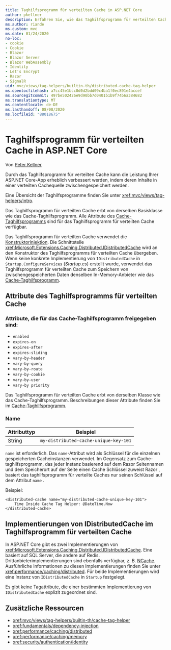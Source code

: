 ```yaml
---
title: Taghilfsprogramm für verteilten Cache in ASP.NET Core
author: pkellner
description: Erfahren Sie, wie das Taghilfsprogramm für verteilten Cache verwendet wird.
ms.author: riande
ms.custom: mvc
ms.date: 01/24/2020
no-loc:
- cookie
- Cookie
- Blazor
- Blazor Server
- Blazor WebAssembly
- Identity
- Let's Encrypt
- Razor
- SignalR
uid: mvc/views/tag-helpers/builtin-th/distributed-cache-tag-helper
ms.openlocfilehash: a7cc45e1bcc0d0d2bdd09c4ba1f0ec891e4accef
ms.sourcegitcommit: 497be502426e9d90bb7d0401b1b9f74b6a384682
ms.translationtype: MT
ms.contentlocale: de-DE
ms.lasthandoff: 08/08/2020
ms.locfileid: "88018675"
---
```

# <a name="distributed-cache-tag-helper-in-aspnet-core"></a>Taghilfsprogramm für verteilten Cache in ASP.NET Core

Von [Peter Kellner](https://peterkellner.net)

Durch das Taghilfsprogramm für verteilten Cache kann die Leistung Ihrer ASP.NET Core-App erheblich verbessert werden, indem deren Inhalte in einer verteilten Cachequelle zwischengespeichert werden.

Eine Übersicht der Taghilfsprogramme finden Sie unter <xref:mvc/views/tag-helpers/intro>.

Das Taghilfsprogramm für verteilten Cache erbt von derselben Basisklasse wie das Cache-Taghilfsprogramm. Alle Attribute des [Cache-Taghilfsprogramms](xref:mvc/views/tag-helpers/builtin-th/cache-tag-helper) sind für das Taghilfsprogramm für verteilten Cache verfügbar.

Das Taghilfsprogramm für verteilten Cache verwendet die [Konstruktorinjektion](xref:fundamentals/dependency-injection#constructor-injection-behavior). Die Schnittstelle <xref:Microsoft.Extensions.Caching.Distributed.IDistributedCache> wird an den Konstruktor des Taghilfsprogramms für verteilten Cache übergeben. Wenn keine konkrete Implementierung von `IDistributedCache` in `Startup.ConfigureServices` (*Startup.cs*) erstellt wurde, verwendet das Taghilfsprogramm für verteilten Cache zum Speichern von zwischengespeicherten Daten denselben In-Memory-Anbieter wie das [Cache-Taghilfsprogramm](xref:mvc/views/tag-helpers/builtin-th/cache-tag-helper).

## <a name="distributed-cache-tag-helper-attributes"></a>Attribute des Taghilfsprogramms für verteilten Cache

### <a name="attributes-shared-with-the-cache-tag-helper"></a>Attribute, die für das Cache-Taghilfsprogramm freigegeben sind:

* `enabled`
* `expires-on`
* `expires-after`
* `expires-sliding`
* `vary-by-header`
* `vary-by-query`
* `vary-by-route`
* `vary-by-cookie`
* `vary-by-user`
* `vary-by priority`

Das Taghilfsprogramm für verteilten Cache erbt von derselben Klasse wie das Cache-Taghilfsprogramm. Beschreibungen dieser Attribute finden Sie im [Cache-Taghilfsprogramm](xref:mvc/views/tag-helpers/builtin-th/cache-tag-helper).

### <a name="name"></a>Name

| Attributtyp | Beispiel                               |
| -------------- | ------------------------------------- |
| String         | `my-distributed-cache-unique-key-101` |

`name` ist erforderlich. Das `name`-Attribut wird als Schlüssel für die einzelnen gespeicherten Cacheinstanzen verwendet. Im Gegensatz zum Cache-taghilfsprogramm, das jeder Instanz basierend auf dem Razor Seitennamen und dem Speicherort auf der Seite einen Cache Schlüssel zuweist Razor , basiert das taghilfsprogramm für verteilte Caches nur seinen Schlüssel auf dem Attribut `name` .

Beispiel:

```cshtml
<distributed-cache name="my-distributed-cache-unique-key-101">
    Time Inside Cache Tag Helper: @DateTime.Now
</distributed-cache>
```

## <a name="distributed-cache-tag-helper-idistributedcache-implementations"></a>Implementierungen von IDistributedCache im Taghilfsprogramm für verteilten Cache

In ASP.NET Core gibt es zwei Implementierungen von <xref:Microsoft.Extensions.Caching.Distributed.IDistributedCache>. Eine basiert auf SQL Server, die andere auf Redis. Drittanbieterimplementierungen sind ebenfalls verfügbar, z. B. [NCache](http://www.alachisoft.com/ncache/aspnet-core-idistributedcache-ncache.html). Ausführliche Informationen zu diesen Implementierungen finden Sie unter <xref:performance/caching/distributed>. Für beide Implementierungen wird eine Instanz von `IDistributedCache` in `Startup` festgelegt.

Es gibt keine Tagattribute, die einer bestimmten Implementierung von `IDistributedCache` explizit zugeordnet sind.

## <a name="additional-resources"></a>Zusätzliche Ressourcen

* <xref:mvc/views/tag-helpers/builtin-th/cache-tag-helper>
* <xref:fundamentals/dependency-injection>
* <xref:performance/caching/distributed>
* <xref:performance/caching/memory>
* <xref:security/authentication/identity>
